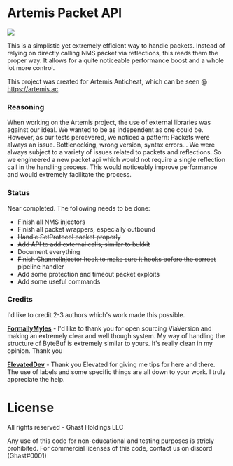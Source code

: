 # Artemis Packet API
[![](https://jitpack.io/v/artemisac/Artemis-Packet-API.svg)](https://jitpack.io/#artemisac/Artemis-Packet-API)

This is a simplistic yet extremely efficient way to handle packets. Instead of relying on directly calling NMS packet via
reflections, this reads them the proper way. It allows for a quite noticeable performance boost and a whole lot more control.

This project was created for Artemis Anticheat, which can be seen @ https://artemis.ac. 

### Reasoning
When working on the Artemis project, the use of external libraries was against our ideal. We wanted to be as independent as one could be. 
However, as our tests percevered, we noticed a pattern: Packets were always an issue. Bottlenecking, wrong version, syntax errors... We were
always subject to a variety of issues related to packets and reflections. So we engineered a new packet api which would not require a single reflection
call in the handling process. This would noticeably improve performance and would extremely facilitate the process.

### Status
Near completed. The following needs to be done: 
- Finish all NMS injectors
- Finish all packet wrappers, especially outbound
- ~~Handle SetProtocol packet properly~~
- ~~Add API to add external calls, similar to bukkit~~
- Document everything
- ~~Finish ChannelInjector hook to make sure it hooks before the correct pipeline handler~~
- Add some protection and timeout packet exploits
- Add some useful commands

### Credits
I'd like to credit 2-3 authors which's work made this possible. 

**[FormallyMyles](https://github.com/FormallyMyles)** - I'd like to thank you for open sourcing ViaVersion and making an extremely clear and well though system. 
My way of handling the structure of ByteBuf is extremely similar to yours. It's really clean in my opinion. Thank you

**[ElevatedDev](https://github.com/ElevatedDev)** - Thank you Elevated for giving me tips for here and there. The use of labels and some specific things are
all down to your work. I truly appreciate the help.

# License
All rights reserved - Ghast Holdings LLC

Any use of this code for non-educational and testing purposes is stricly prohibited. 
For commercial licenses of this code, contact us on discord (Ghast#0001)
